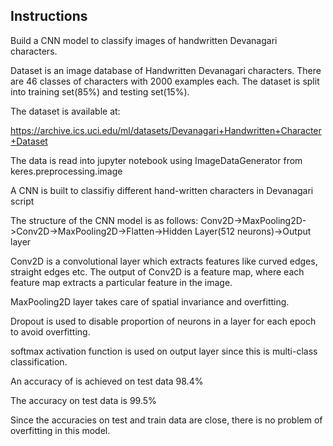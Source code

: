 Instructions
--------------
Build a CNN model to classify images of handwritten Devanagari characters.
 
Dataset is an image database of Handwritten Devanagari characters.
There are 46 classes of characters with 2000 examples each.
The dataset is split into training set(85%) and testing set(15%).

The dataset is available at:

https://archive.ics.uci.edu/ml/datasets/Devanagari+Handwritten+Character+Dataset

The data is read into jupyter notebook using ImageDataGenerator from keres.preprocessing.image

A CNN is built to classifiy different hand-written characters in Devanagari script

The structure of the CNN model is as follows:
Conv2D->MaxPooling2D->Conv2D->MaxPooling2D->Flatten->Hidden Layer(512 neurons)->Output layer

Conv2D is a convolutional layer which extracts features like curved edges, straight edges etc.
The output of Conv2D is a feature map, where each feature map extracts a particular feature in the image.

MaxPooling2D layer takes care of spatial invariance and overfitting.

Dropout is used to disable proportion of neurons in a layer for each epoch to avoid overfitting.

softmax activation function is used on output layer since this is multi-class classification.

An accuracy of is achieved on test data 98.4%

The accuracy on test data is 99.5%

Since the accuracies on test and train data are close, there is no problem of overfitting in this model.
 

